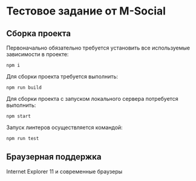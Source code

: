 # Тестовое задание от M-Social
## Сборка проекта
Первоначально обязательно требуется установить все используемые зависимости в проекте:
```
npm i
```
Для сборки проекта требуется выполнить:
```
npm run build
```
Для сборки проекта с запуском локального сервера потребуется выполнить:
```
npm start
```
Запуск линтеров осуществляется командой:
```
npm run test
```
## Браузерная поддержка
Internet Explorer 11 и современные браузеры
